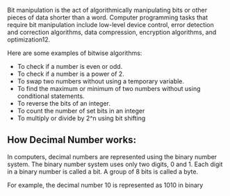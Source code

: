 Bit manipulation is the act of algorithmically manipulating bits or other pieces of data shorter than a word. Computer programming tasks that require bit manipulation include low-level device control, error detection and correction algorithms, data compression, encryption algorithms, and optimization12.

Here are some examples of bitwise algorithms:

+ To check if a number is even or odd.
+ To check if a number is a power of 2.
+ To swap two numbers without using a temporary variable.
+ To find the maximum or minimum of two numbers without using conditional statements.
+ To reverse the bits of an integer.
+ To count the number of set bits in an integer
+ To multiply or divide by 2^n using bit shifting

## How Decimal Number works:

In computers, decimal numbers are represented using the binary number system. The binary number system uses only two digits, 0 and 1. Each digit in a binary number is called a bit. A group of 8 bits is called a byte.

For example, the decimal number 10 is represented as 1010 in binary

